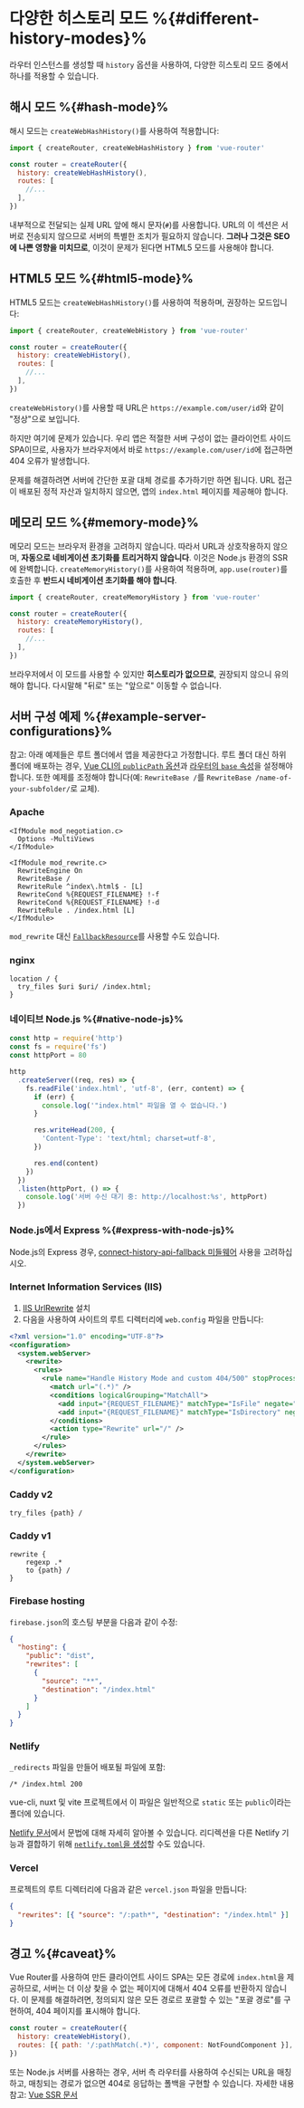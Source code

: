 # 다양한 히스토리 모드 %{#different-history-modes}%

<VueSchoolLink
href="https://vueschool.io/lessons/history-mode"
title="Learn about the differences between Hash Mode and HTML5 Mode"
/>

라우터 인스턴스를 생성할 때 `history` 옵션을 사용하여, 다양한 히스토리 모드 중에서 하나를 적용할 수 있습니다.

## 해시 모드 %{#hash-mode}%

해시 모드는 `createWebHashHistory()`를 사용하여 적용합니다:

```js
import { createRouter, createWebHashHistory } from 'vue-router'

const router = createRouter({
  history: createWebHashHistory(),
  routes: [
    //...
  ],
})
```

내부적으로 전달되는 실제 URL 앞에 해시 문자(`#`)를 사용합니다. URL의 이 섹션은 서버로 전송되지 않으므로 서버의 특별한 조치가 필요하지 않습니다. **그러나 그것은 SEO에 나쁜 영향을 미치므로**, 이것이 문제가 된다면 HTML5 모드를 사용해야 합니다.

## HTML5 모드 %{#html5-mode}%

HTML5 모드는 `createWebHashHistory()`를 사용하여 적용하며, 권장하는 모드입니다:

```js
import { createRouter, createWebHistory } from 'vue-router'

const router = createRouter({
  history: createWebHistory(),
  routes: [
    //...
  ],
})
```

`createWebHistory()`를 사용할 때 URL은 `https://example.com/user/id`와 같이 "정상"으로 보입니다.

하지만 여기에 문제가 있습니다. 우리 앱은 적절한 서버 구성이 없는 클라이언트 사이드 SPA이므로, 사용자가 브라우저에서 바로 `https://example.com/user/id`에 접근하면 404 오류가 발생합니다.

문제를 해결하려면 서버에 간단한 포괄 대체 경로를 추가하기만 하면 됩니다. URL 접근이 배포된 정적 자산과 일치하지 않으면, 앱의 `index.html` 페이지를 제공해야 합니다.

## 메모리 모드 %{#memory-mode}%

메모리 모드는 브라우저 환경을 고려하지 않습니다. 따라서 URL과 상호작용하지 않으며, **자동으로 네비게이션 초기화를 트리거하지 않습니다**. 이것은 Node.js 환경의 SSR에 완벽합니다. `createMemoryHistory()`를 사용하여 적용하며, `app.use(router)`를 호출한 후 **반드시 네비게이션 초기화를 해야 합니다**.

```js
import { createRouter, createMemoryHistory } from 'vue-router'

const router = createRouter({
  history: createMemoryHistory(),
  routes: [
    //...
  ],
})
```

브라우저에서 이 모드를 사용할 수 있지만 **히스토리가 없으므로**, 권장되지 않으니 유의해야 합니다. 다시말해 "뒤로" 또는 "앞으로" 이동할 수 없습니다.

## 서버 구성 예제 %{#example-server-configurations}%

참고: 아래 예제들은 루트 폴더에서 앱을 제공한다고 가정합니다. 루트 폴더 대신 하위 폴더에 배포하는 경우, [Vue CLI의 `publicPath` 옵션](https://cli.vuejs.org/config/#publicpath)과 [라우터의 `base` 속성](/api/interfaces/Router.md#createWebHistory)을 설정해야 합니다. 또한 예제를 조정해야 합니다(예: `RewriteBase /`를 `RewriteBase /name-of-your-subfolder/`로 교체).

### Apache

```
<IfModule mod_negotiation.c>
  Options -MultiViews
</IfModule>

<IfModule mod_rewrite.c>
  RewriteEngine On
  RewriteBase /
  RewriteRule ^index\.html$ - [L]
  RewriteCond %{REQUEST_FILENAME} !-f
  RewriteCond %{REQUEST_FILENAME} !-d
  RewriteRule . /index.html [L]
</IfModule>
```

`mod_rewrite` 대신 [`FallbackResource`](https://httpd.apache.org/docs/2.4/mod/mod_dir.html#fallbackresource)를 사용할 수도 있습니다.

### nginx

```nginx
location / {
  try_files $uri $uri/ /index.html;
}
```

### 네이티브 Node.js %{#native-node-js}%

```js
const http = require('http')
const fs = require('fs')
const httpPort = 80

http
  .createServer((req, res) => {
    fs.readFile('index.html', 'utf-8', (err, content) => {
      if (err) {
        console.log('"index.html" 파일을 열 수 없습니다.')
      }

      res.writeHead(200, {
        'Content-Type': 'text/html; charset=utf-8',
      })

      res.end(content)
    })
  })
  .listen(httpPort, () => {
    console.log('서버 수신 대기 중: http://localhost:%s', httpPort)
  })
```

### Node.js에서 Express %{#express-with-node-js}%

Node.js의 Express 경우, [connect-history-api-fallback 미들웨어](https://github.com/bripkens/connect-history-api-fallback) 사용을 고려하십시오.

### Internet Information Services (IIS)

1. [IIS UrlRewrite](https://www.iis.net/downloads/microsoft/url-rewrite) 설치
2. 다음을 사용하여 사이트의 루트 디렉터리에 `web.config` 파일을 만듭니다:

```xml
<?xml version="1.0" encoding="UTF-8"?>
<configuration>
  <system.webServer>
    <rewrite>
      <rules>
        <rule name="Handle History Mode and custom 404/500" stopProcessing="true">
          <match url="(.*)" />
          <conditions logicalGrouping="MatchAll">
            <add input="{REQUEST_FILENAME}" matchType="IsFile" negate="true" />
            <add input="{REQUEST_FILENAME}" matchType="IsDirectory" negate="true" />
          </conditions>
          <action type="Rewrite" url="/" />
        </rule>
      </rules>
    </rewrite>
  </system.webServer>
</configuration>
```

### Caddy v2

```
try_files {path} /
```

### Caddy v1

```
rewrite {
    regexp .*
    to {path} /
}
```

### Firebase hosting

`firebase.json`의 호스팅 부분을 다음과 같이 수정:

```json
{
  "hosting": {
    "public": "dist",
    "rewrites": [
      {
        "source": "**",
        "destination": "/index.html"
      }
    ]
  }
}
```

### Netlify

`_redirects` 파일을 만들어 배포될 파일에 포함:

```
/* /index.html 200
```

vue-cli, nuxt 및 vite 프로젝트에서 이 파일은 일반적으로 `static` 또는 `public`이라는 폴더에 있습니다.

[Netlify 문서](https://docs.netlify.com/routing/redirects/rewrites-proxies/#history-pushstate-and-single-page-apps)에서 문법에 대해 자세히 알아볼 수 있습니다. 리디렉션을 다른 Netlify 기능과 결합하기 위해 [`netlify.toml`을 생성](https://docs.netlify.com/configure-builds/file-based-configuration/)할 수도 있습니다.

### Vercel

프로젝트의 루트 디렉터리에 다음과 같은 `vercel.json` 파일을 만듭니다:

```json
{
  "rewrites": [{ "source": "/:path*", "destination": "/index.html" }]
}
```

## 경고 %{#caveat}%

Vue Router를 사용하여 만든 클라이언트 사이드 SPA는 모든 경로에 `index.html`을 제공하므로, 서버는 더 이상 찾을 수 없는 페이지에 대해서 404 오류를 반환하지 않습니다. 이 문제를 해결하려면, 정의되지 않은 모든 경로르 포괄할 수 있는 "포괄 경로"를 구현하여, 404 페이지를 표시해야 합니다.

```js
const router = createRouter({
  history: createWebHistory(),
  routes: [{ path: '/:pathMatch(.*)', component: NotFoundComponent }],
})
```

또는 Node.js 서버를 사용하는 경우, 서버 측 라우터를 사용하여 수신되는 URL을 매칭하고, 매칭되는 경로가 없으면 404로 응답하는 폴백을 구현할 수 있습니다. 자세한 내용 참고: [Vue SSR 문서](https://vuejs.kr/guide/scaling-up/ssr.html)
